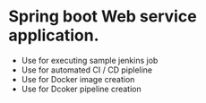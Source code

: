 # Spring boot Web service application.
- Use for executing sample jenkins job 
- Use for automated CI / CD pipleline
- Use for Docker image creation
- Use for Dcoker pipeline creation


